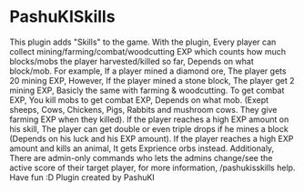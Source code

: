 # PashuKISkills
This plugin adds "Skills" to the game.
With the plugin, Every player can collect mining/farming/combat/woodcutting EXP which counts how much blocks/mobs the player harvested/killed so far, Depends on what block/mob.
For example, If a player mined a diamond ore, The player gets 20 mining EXP, However, If the player mined a stone block, The player get 2 mining EXP, Basicly the same with farming & woodcutting.
To get combat EXP, You kill mobs to get combat EXP, Depends on what mob. (Exept sheeps, Cows, Chickens, Pigs, Rabbits and mushroom cows. They give farming EXP when they killed).
If the player reaches a high EXP amount on his skill, The player can get double or even triple drops if he mines a block (Depends on his luck and his EXP amount). If the player reaches a high EXP amount and kills an animal, It gets Exprience orbs instead.
Additionaly, There are admin-only commands who lets the admins change/see the active score of their target player, for more information, /pashukisskills help.
Have fun :D
Plugin created by PashuKI
